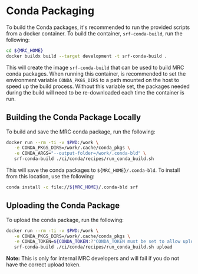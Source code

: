 # Conda Packaging

To build the Conda packages, it's recommended to run the provided scripts from a docker container. To build the container, `srf-conda-build`, run the following:

```bash
cd ${MRC_HOME}
docker buildx build --target development -t srf-conda-build .
```

This will create the image `srf-conda-build` that can be used to build MRC conda packages. When running this container, is recommended to set the environment variable `CONDA_PKGS_DIRS` to a path mounted on the host to speed up the build process. Without this variable set, the packages needed during the build will need to be re-downloaded each time the container is run.

## Building the Conda Package Locally

To build and save the MRC conda package, run the following:

```bash
docker run --rm -ti -v $PWD:/work \
   -e CONDA_PKGS_DIRS=/work/.cache/conda_pkgs \
   -e CONDA_ARGS="--output-folder=/work/.conda-bld" \
   srf-conda-build ./ci/conda/recipes/run_conda_build.sh
```

This will save the conda packages to `${MRC_HOME}/.conda-bld`. To install from this location, use the following:

```bash
conda install -c file://${MRC_HOME}/.conda-bld srf
```

## Uploading the Conda Package

To upload the conda package, run the following:

```bash
docker run --rm -ti -v $PWD:/work \
   -e CONDA_PKGS_DIRS=/work/.cache/conda_pkgs \
   -e CONDA_TOKEN=${CONDA_TOKEN:?"CONDA_TOKEN must be set to allow upload"} \
   srf-conda-build ./ci/conda/recipes/run_conda_build.sh upload
```

**Note:** This is only for internal MRC developers and will fail if you do not have the correct upload token.
